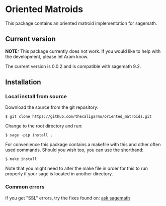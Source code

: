 # Oriented Matroids

This package contains an oriented matroid implementation for sagemath.

## Current version

**NOTE:** This package currently does not work. If you would like to help with the development, please let Aram know.

The current version is 0.0.2 and is compatible with sagemath 9.2.

## Installation

### Local install from source
Download the source from the git repository:

`$ git clone https://github.com/thecaligarmo/oriented_matroids.git`

Change to the root directory and run:

`$ sage -pip install .`

For convenience this package contains a makefile with this and other often used commands. Should you wish too, you can use the shorthand:

`$ make install`

Note that you might need to alter the make file in order for this to run properly if your sage is located in another directory.

### Common errors

If you get "SSL" errors, try the fixes found on: [ask sagemath](https://ask.sagemath.org/question/51130/ssl-error-using-sage-pip-install-to-download-a-package/)
